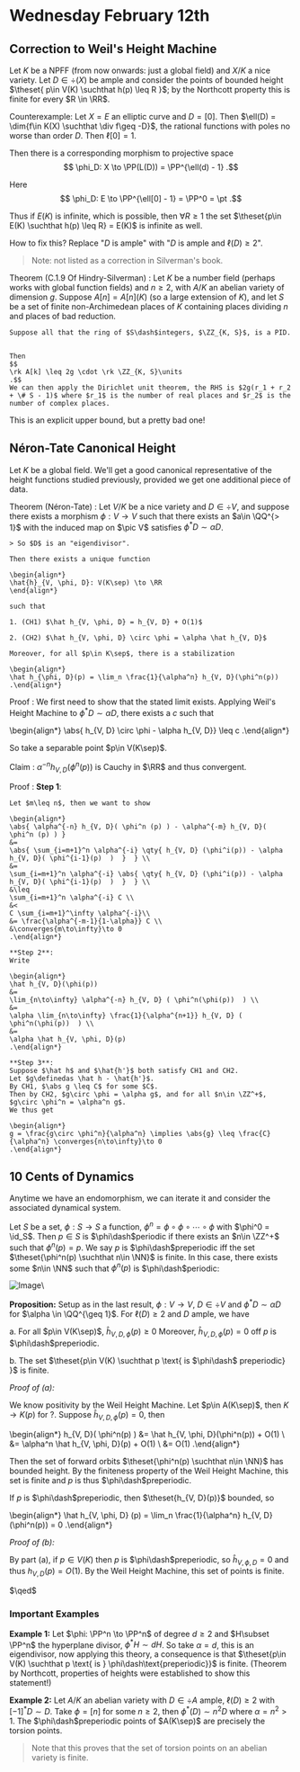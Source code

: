 # Wednesday February 12th

## Correction to Weil's Height Machine

Let $K$ be a NPFF (from now onwards: just a global field) and $X/K$ a nice variety.
Let $D\in \div(X)$ be ample and consider the points of bounded height $\theset{ p\in V(K) \suchthat h(p) \leq R  }$; by the Northcott property this is finite for every $R \in \RR$.

Counterexample:
Let $X = E$ an elliptic curve and $D = [0]$.
Then $\ell(D) = \dim{f\in K(X) \suchthat \div f\geq -D}$, the rational functions with poles no worse than order $D$.
Then $\ell[0] = 1$.

Then there is a corresponding morphism to projective space 
$$
\phi_D: X \to \PP(L(D)) = \PP^{\ell(d) - 1}
.$$

Here 
$$
\phi_D: E \to \PP^{\ell[0] - 1} = \PP^0 = \pt
.$$

Thus if $E(K)$ is infinite, which is possible, then $\forall R\geq 1$ the set $\theset{p\in E(K) \suchthat h(p) \leq R} = E(K)$ is infinite as well.

How to fix this?
Replace "$D$ is ample" with "$D$ is ample and $\ell(D) \geq 2$".


> Note: not listed as a correction in Silverman's book.


Theorem (C.1.9 Of Hindry-Silverman)
:   Let $K$ be a number field (perhaps works with global function fields) and $n\geq 2$, with $A/K$ an abelian variety of dimension $g$.
    Suppose $A[n] = A[n](K)$ (so a large extension of $K$), and let $S$ be a set of finite non-Archimedean places of $K$ containing places dividing $n$ and places of bad reduction.
  
    Suppose all that the ring of $S\dash$integers, $\ZZ_{K, S}$, is a PID.


    Then 
    $$
    \rk A[k] \leq 2g \cdot \rk \ZZ_{K, S}\units
    .$$
    We can then apply the Dirichlet unit theorem, the RHS is $2g(r_1 + r_2 + \# S - 1)$ where $r_1$ is the number of real places and $r_2$ is the number of complex places.

This is an explicit upper bound, but a pretty bad one!

## Néron-Tate Canonical Height

Let $K$ be a global field.
We'll get a good canonical representative of the height functions studied previously, provided we get one additional piece of data.

Theorem (Néron-Tate)
:   Let $V/K$ be a nice variety and $D \in \div V$, and suppose there exists a morphism $\phi: V\to V$ such that there exists an $a\in \QQ^{> 1}$ with the induced map on $\pic V$ satisfies $\phi^* D \sim \alpha D$. 
  
    > So $D$ is an "eigendivisor".

    Then there exists a unique function 

    \begin{align*}
    \hat{h}_{V, \phi, D}: V(K\sep) \to \RR
    \end{align*}

    such that 

    1. (CH1) $\hat h_{V, \phi, D} = h_{V, D} + O(1)$

    2. (CH2) $\hat h_{V, \phi, D} \circ \phi = \alpha \hat h_{V, D}$

    Moreover, for all $p\in K\sep$, there is a stabilization 

    \begin{align*}
    \hat h_{\phi, D}(p) = \lim_n \frac{1}{\alpha^n} h_{V, D}(\phi^n(p))
    .\end{align*}

Proof
: We first need to show that the stated limit exists.
  Applying Weil's Height Machine to $\phi^* D \sim \alpha D$, there exists a $c$ such that

  \begin{align*}
  \abs{ h_{V, D} \circ \phi  - \alpha h_{V, D}} \leq c
  .\end{align*}

  So take a separable point $p\in V(K\sep)$.

Claim
: $\alpha^{-n} h_{V, D}(\phi^n(p))$ is Cauchy in $\RR$ and thus convergent.

Proof
:   **Step 1**:

    Let $m\leq n$, then we want to show

    \begin{align*}
    \abs{ \alpha^{-n} h_{V, D}( \phi^n (p) ) - \alpha^{-m} h_{V, D}( \phi^n (p) ) } 
    &=
    \abs{ \sum_{i=m+1}^n \alpha^{-i} \qty{ h_{V, D} (\phi^i(p)) - \alpha h_{V, D}( \phi^{i-1}(p)  )  }  } \\
    &=
    \sum_{i=m+1}^n \alpha^{-i} \abs{ \qty{ h_{V, D} (\phi^i(p)) - \alpha h_{V, D}( \phi^{i-1}(p)  )  }  } \\
    &\leq 
    \sum_{i=m+1}^n \alpha^{-i} C \\
    &<
    C \sum_{i=m+1}^\infty \alpha^{-i}\\
    &= \frac{\alpha^{-m-1}{1-\alpha}} C \\
    &\converges{m\to\infty}\to 0
    .\end{align*}

    **Step 2**:
    Write

    \begin{align*}
    \hat h_{V, D}(\phi(p)) 
    &=
    \lim_{n\to\infty} \alpha^{-n} h_{V, D} ( \phi^n(\phi(p))  ) \\
    &=
    \alpha \lim_{n\to\infty} \frac{1}{\alpha^{n+1}} h_{V, D} ( \phi^n(\phi(p))  ) \\
    &=
    \alpha \hat h_{V, \phi, D}(p)
    .\end{align*}

    **Step 3**:
    Suppose $\hat h$ and $\hat{h'}$ both satisfy CH1 and CH2.
    Let $g\definedas \hat h - \hat{h'}$.
    By CH1, $\abs g \leq C$ for some $C$.
    Then by CH2, $g\circ \phi = \alpha g$, and for all $n\in \ZZ^+$, $g\circ \phi^n = \alpha^n g$.
    We thus get

    \begin{align*}
    g = \frac{g\circ \phi^n}{\alpha^n} \implies \abs{g} \leq \frac{C}{\alpha^n} \converges{n\to\infty}\to 0
    .\end{align*}


## 10 Cents of Dynamics

Anytime we have an endomorphism, we can iterate it and consider the associated dynamical system.

Let $S$ be a set, $\phi: S\to S$ a function, $\phi^n = \phi \circ \phi \circ \cdots \circ \phi$ with $\phi^0 = \id_S$.
Then $p\in S$ is $\phi\dash$periodic if there exists an $n\in \ZZ^+$ such that $\phi^n(p) = p$.
We say $p$ is $\phi\dash$preperiodic iff the set $\theset{\phi^n(p) \suchthat n\in \NN}$ is finite.
In this case, there exists some $n\in \NN$ such that $\phi^n(p)$ is $\phi\dash$periodic:

![Image](figures/2020-02-12-13:01.png)\

**Proposition:**
Setup as in the last result, $\phi: V\to V$, $D\in \div V$ and $\phi^*D \sim \alpha D$ for $\alpha \in \QQ^{\geq 1}$.
For $\ell(D) \geq 2$ and $D$ ample, we have

a. For all $p\in V(K\sep)$, $\hat h_{V, D, \phi}(p) \geq 0$
  Moreover, $\hat h_{V, D, \phi}(p) = 0$ off $p$ is $\phi\dash$preperiodic.

b. The set $\theset{p\in V(K) \suchthat p \text{ is $\phi\dash$ preperiodic} }$ is finite.

*Proof of (a):*

We know positivity by the Weil Height Machine.
Let $p\in A(K\sep)$, then $K \to K(p)$ for ?.
Suppose $\hat h_{V, D, \phi}(p) = 0$, then

\begin{align*}
h_{V, D}( \phi^n(p)  ) 
&= \hat h_{V, \phi, D}(\phi^n(p)) + O(1) \\
&= \alpha^n \hat h_{V, \phi, D}(p) + O(1) \\
&= O(1)
.\end{align*}


Then the set of forward orbits $\theset{\phi^n(p) \suchthat n\in \NN}$ has bounded height.
By the finiteness property of the Weil Height Machine, this set is finite and $p$ is thus $\phi\dash$preperiodic.

If $p$ is $\phi\dash$preperiodic, then $\theset{h_{V, D}(p)}$ bounded, so

\begin{align*}
\hat h_{V, \phi, D} (p) = \lim_n \frac{1}{\alpha^n} h_{V, D}(\phi^n(p)) = 0
.\end{align*}


*Proof of (b):*

By part (a), if $p\in V(K)$ then $p$ is $\phi\dash$preperiodic, so $\hat h_{V, \phi, D} = 0$ and thus $h_{V, D}(p) = O(1)$.
By the Weil Height Machine, this set of points is finite.

$\qed$


### Important Examples

**Example 1:**
Let $\phi: \PP^n \to \PP^n$ of degree $d\geq 2$ and $H\subset \PP^n$ the hyperplane divisor, $\phi^* H \sim d H$.
So take $\alpha = d$, this is an eigendivisor, now applying this theory, a consequence is that $\theset{p\in V(K) \suchthat p \text{ is } \phi\dash\text{preperiodic}}$ is finite. 
(Theorem by Northcott, properties of heights were established to show this statement!)

**Example 2:**
Let $A/K$ an abelian variety with $D\in \div A$ ample, $\ell(D) \geq 2$ with $[-1]^* D \sim D$.
Take $\phi = [n]$ for some $n\geq 2$, then $\phi^*(D) \sim n^2 D$ where $\alpha = n^2 > 1$.
The $\phi\dash$preperiodic points of $A(K\sep)$ are precisely the torsion points.

> Note that this proves that the set of torsion points on an abelian variety is finite.
